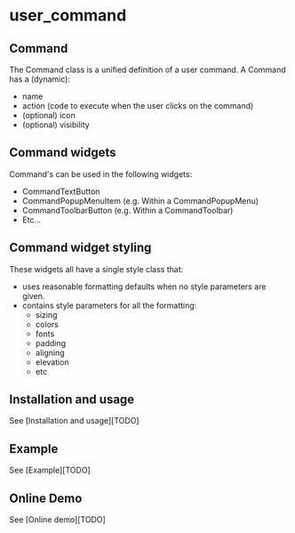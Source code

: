 # user_command

## Command
The Command class is a unified definition of a user command.
A Command has a (dynamic):
 - name
 - action (code to execute when the user clicks on the command)
 - (optional) icon
 - (optional) visibility

## Command widgets
Command's can be used in the following widgets:
 - CommandTextButton
 - CommandPopupMenuItem (e.g. Within a CommandPopupMenu)
 - CommandToolbarButton (e.g. Within a CommandToolbar)
 - Etc...

## Command widget styling
These widgets all have a single style class that:
 - uses reasonable formatting defaults when no style parameters are given.
 - contains style parameters for all the formatting:
   - sizing
   - colors
   - fonts
   - padding
   - aligning
   - elevation
   - etc

## Installation and usage

See [Installation and usage][TODO]

## Example

See [Example][TODO]

## Online Demo

See [Online demo][TODO]